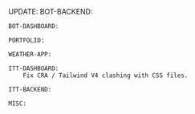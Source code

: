 UPDATE:
    BOT-BACKEND:

    BOT-DASHBOARD:

    PORTFOLIO:
      
    WEATHER-APP:

    ITT-DASHBOARD:
        Fix CRA / Tailwind V4 clashing with CSS files.

    ITT-BACKEND:

    MISC:
     
      
